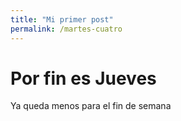 ```yaml
---
title: "Mi primer post"
permalink: /martes-cuatro
---
```


# Por fin es Jueves

Ya queda menos para el fin de semana
